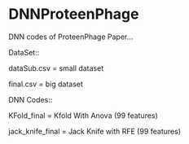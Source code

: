 # DNNProteenPhage
DNN codes of ProteenPhage Paper...

DataSet::

dataSub.csv = small dataset

final.csv = big dataset


DNN Codes::

KFold_final = Kfold With Anova (99 features)

jack_knife_final = Jack Knife with RFE (99 features)

